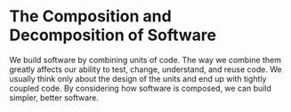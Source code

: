 # The Composition and Decomposition of Software
We build software by combining units of code. The way we combine them greatly affects our ability to test, change, understand, and reuse code.  We usually think only about the design of the units and end up with tightly coupled code. By considering how software is composed, we can build simpler, better software.
